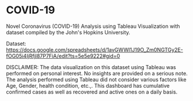 # COVID-19
Novel Coronavirus (COVID-19) Analysis using Tableau Visualization with dataset compiled by the John's Hopkins University.

Dataset: https://docs.google.com/spreadsheets/d/1avGWWl1J19O_Zm0NGTGy2E-fOG05i4ljRfjl87P7FiA/edit?ts=5e5e9222#gid=0

DISCLAIMER: The data visualization on this dataset using Tableau was performed on personal interest. No insights are provided on a serious note. The analysis performed using Tableau did not consider various factors like Age, Gender, health condition, etc.,. This dashboard has cumulative confirmed cases as well as recovered and active ones on a daily basis.
